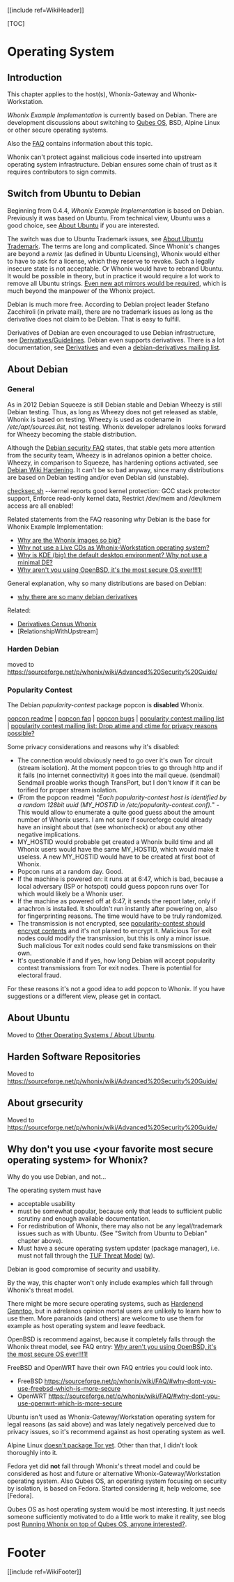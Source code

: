 [[include ref=WikiHeader]]

[TOC]

# Operating System #
## Introduction ##
This chapter applies to the host(s), Whonix-Gateway and Whonix-Workstation.

*Whonix Example Implementation* is currently based on Debian. There are development discussions about switching to [Qubes OS](http://qubes-os.org), BSD, Alpine Linux or other secure operating systems.

Also the [FAQ](https://sourceforge.net/p/whonix/wiki/FAQ/) contains information about this topic.

Whonix can't protect against malicious code inserted into upstream operating system infrastructure. Debian ensures some chain of trust as it requires contributors to sign commits.

## Switch from Ubuntu to Debian ##
Beginning from 0.4.4, *Whonix Example Implementation* is based on Debian. Previously it was based on Ubuntu. From technical view, Ubuntu was a good choice, see [About Ubuntu](https://sourceforge.net/p/whonix/wiki/OtherOperatingSystems/#about-ubuntu) if you are interested.

The switch was due to Ubuntu Trademark issues, see [About Ubuntu Trademark](http://www.ubuntu.com/aboutus/trademarkpolicy). The terms are long and complicated. Since Whonix's changes are beyond a *remix* (as defined in Ubuntu Licensing), Whonix would either to have to ask for a license, which they reserve to revoke. Such a legally insecure state is not acceptable. Or Whonix would have to rebrand Ubuntu. It would be possible in theory, but in practice it would require a lot work to remove all Ubuntu strings. [Even new apt mirrors would be required](https://lists.ubuntu.com/archives/ubuntu-users/2012-September/263760.html), which is much beyond the manpower of the Whonix project.

Debian is much more free. According to Debian project leader Stefano Zacchiroli (in private mail), there are no trademark issues as long as the derivative does not claim to be Debian. That is easy to fulfill.

Derivatives of Debian are even encouraged to use Debian infrastructure, see [Derivatives/Guidelines](http://wiki.debian.org/Derivatives/Guidelines). Debian even supports derivatives. There is a lot documentation, see [Derivatives](http://wiki.debian.org/Derivatives) and even a [debian-derivatives mailing list](http://lists.debian.org/debian-derivatives/).

## About Debian ##
### General ###
As in 2012 Debian Squeeze is still Debian stable and Debian Wheezy is still Debian testing. Thus, as long as Wheezy does not get released as stable, Whonix is based on testing. Wheezy is used as codename in */etc/apt/sources.list*, not testing. Whonix developer adrelanos looks forward for Wheezy becoming the stable distribution.

Although the [Debian security FAQ](http://www.debian.org/security/faq) states, that stable gets more attention from the security team, Wheezy is in adrelanos opinion a better choice. Wheezy, in comparison to Squeeze, has hardening options activated, see [Debian Wiki Hardening](http://wiki.debian.org/Hardening). It can't be so bad anyway, since many distributions are based on Debian testing and/or even Debian sid (unstable).

[checksec.sh](http://www.trapkit.de/tools/checksec.html) --kernel reports good kernel protection: GCC stack protector support, Enforce read-only kernel data, Restrict /dev/mem and /dev/kmem access are all enabled!

Related statements from the FAQ reasoning why Debian is the base for Whonix Example Implementation:

* [Why are the Whonix images so big?](https://sourceforge.net/p/whonix/wiki/FAQ/#why-are-the-whonix-images-so-big)
* [Why not use a Live CDs as Whonix-Workstation operating system?](https://sourceforge.net/p/whonix/wiki/FAQ/#why-not-use-a-live-cds-as-whonix-workstation-operating-system)
* [Why is KDE (big) the default desktop environment? Why not use a minimal DE?](https://sourceforge.net/p/whonix/wiki/FAQ/#why-is-kde-big-the-default-desktop-environment-why-not-use-a-minimal-de)
* [Why aren't you using OpenBSD, it's the most secure OS ever!!!1!](https://sourceforge.net/p/whonix/wiki/FAQ/#why-arent-you-using-openbsd-its-the-most-secure-os-ever1)

General explanation, why so many distributions are based on Debian:

* [why there are so many debian derivatives](http://upsilon.cc/~zack/blog/posts/2011/09/why_there_are_so_many_debian_derivatives/)

Related:

* [Derivatives Census Whonix](http://wiki.debian.org/Derivatives/Census/Whonix)
* [RelationshipWithUpstream]

### Harden Debian ###
moved to https://sourceforge.net/p/whonix/wiki/Advanced%20Security%20Guide/

### Popularity Contest ###
The Debian *popularity-contest* package popcon is **disabled** Whonix.

[popcon readme](http://popcon.debian.org/README) | [popcon faq](http://popcon.debian.org/FAQ) | [popcon bugs](http://bugs.debian.org/cgi-bin/pkgreport.cgi?pkg=popularity-contest) | [popularity contest mailing list](http://lists.alioth.debian.org/cgi-bin/mailman/listinfo/popcon-developers) | [popularity contest mailing list: Drop atime and ctime for privacy reasons possible?](http://lists.alioth.debian.org/pipermail/popcon-developers/2012-October/002172.html)

Some privacy considerations and reasons why it's disabled:

* The connection would obviously need to go over it's own Tor circuit (stream isolation). At the moment popcon tries to go through http and if it fails (no internet connectivity) it goes into the mail queue. (sendmail) Sendmail proable works though TransPort, but I don't know if it can be torified for proper stream isolation.
* (From the popcon readme) "*Each popularity-contest host is identified by a random 128bit uuid (MY_HOSTID in /etc/popularity-contest.conf).*" - This would allow to enumerate a quite good guess about the amount number of Whonix users. I am not sure if sourceforge could already have an insight about that (see whonixcheck) or about any other negative implications.
* MY_HOSTID would probable get created a Whonix build time and all Whonix users would have the same MY_HOSTID, which would make it useless. A new MY_HOSTID would have to be created at first boot of Whonix.
* Popcon runs at a random day. Good.
* If the machine is powered on: it runs at at 6:47, which is bad, because a local adversary (ISP or hotspot) could guess popcon runs over Tor which would likely be a Whonix user.
* If the machine as powered off at 6:47, it sends the report later, only if anachron is installed. It shouldn't run instantly after powering on, also for fingerprinting reasons. The time would have to be truly randomized.
* The transmission is not encrypted, see [popularity-contest should encrypt contents](http://bugs.debian.org/cgi-bin/bugreport.cgi?bug=480860) and it's not planed to encrypt it. Malicious Tor exit nodes could modify the transmission, but this is only a minor issue. Such malicious Tor exit nodes could send fake transmissions on their own.
* It's questionable if and if yes, how long Debian will accept popularity contest transmissions from Tor exit nodes. There is potential for electoral fraud.

For these reasons it's not a good idea to add popcon to Whonix. If you have suggestions or a different view, please get in contact.

## About Ubuntu ##
Moved to [Other Operating Systems / About Ubuntu](https://sourceforge.net/p/whonix/wiki/OtherOperatingSystems/#about-ubuntu).

## Harden Software Repositories ##
Moved to https://sourceforge.net/p/whonix/wiki/Advanced%20Security%20Guide/

## About grsecurity ##
Moved to https://sourceforge.net/p/whonix/wiki/Advanced%20Security%20Guide/

## Why don't you use <your favorite most secure operating system\> for Whonix?
Why do you use Debian, and not...

The operating system must have

* acceptable usability
* must be somewhat popular, because only that leads to sufficient public scrutiny and enough available documentation.
* For redistribution of Whonix, there may also not be any legal/trademark issues such as with Ubuntu. (See "Switch from Ubuntu to Debian" chapter above).
* Must have a secure operating system updater (package manager), i.e. must not fall through the [TUF Threat Model](https://www.updateframework.com/wiki/Docs/Security#AttacksandWeaknesses) ([w](http://www.webcitation.org/6F7Io2ncN)).

Debian is good compromise of security and usability.

By the way, this chapter won't only include examples which fall through Whonix's threat model.

There might be more secure operating systems, such as [Hardenend](http://wiki.gentoo.org/wiki/Hardened_Gentoo) [Genntoo](http://www.gentoo.org/proj/en/hardened/), but in adrelanos opinion mortal users are unlikely to learn how to use them. More paranoids (and others) are welcome to use them for example as host operating system and leave feedback.

OpenBSD is recommend against, because it completely falls through the Whonix threat model, see FAQ entry: [Why aren't you using OpenBSD, it's the most secure OS ever!!!1!](https://sourceforge.net/p/whonix/wiki/FAQ/#why-arent-you-using-openbsd-its-the-most-secure-os-ever1)

FreeBSD and OpenWRT have their own FAQ entries you could look into.

* FreeBSD https://sourceforge.net/p/whonix/wiki/FAQ/#why-dont-you-use-freebsd-which-is-more-secure
* OpenWRT https://sourceforge.net/p/whonix/wiki/FAQ/#why-dont-you-use-openwrt-which-is-more-secure

Ubuntu isn't used as Whonix-Gateway/Workstation operating system for legal reasons (as said above) and was lately negatively perceived due to privacy issues, so it's recommend against as host operating system as well.

Alpine Linux [doesn't package Tor yet](http://bugs.alpinelinux.org/issues/1067). Other than that, I didn't look thoroughly into it.

Fedora yet did **not** fall through Whonix's threat model and could be considered as host and future or alternative Whonix-Gateway/Workstation operating system. Also Qubes OS, an operating system focusing on security by isolation, is based on Fedora. Started considering it, help welcome, see [Fedora].

Qubes OS as host operating system would be most interesting. It just needs someone sufficiently motivated to do a little work to make it reality, see blog post [Running Whonix on top of Qubes OS, anyone interested?](https://sourceforge.net/p/whonix/featureblog/2013/02/running-whonix-on-top-of-qubes-os-anyone-interested-unpacking-ova-images/).

# Footer #
[[include ref=WikiFooter]]